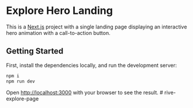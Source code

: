 # Explore Hero Landing
This is a [Next.js](https://nextjs.org/) project with a single landing page displaying an interactive hero animation with a call-to-action button. 

## Getting Started

First, install the dependencies locally, and run the development server:

```bash
npm i
npm run dev
```

Open [http://localhost:3000](http://localhost:3000) with your browser to see the result.
#   r i v e - e x p l o r e - p a g e  
 